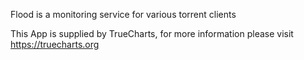 

Flood is a monitoring service for various torrent clients

This App is supplied by TrueCharts, for more information please visit https://truecharts.org
